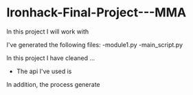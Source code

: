 # Ironhack-Final-Project---MMA

In this project I will work with 


I've generated the following files:
-module1.py
-main_script.py

In this project I have cleaned ...

- The api I've used is 


In addition, the process generate 

